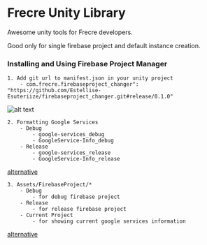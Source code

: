# Frecre Unity Library
Awesome unity tools for Frecre developers.

Good only for single firebase project and default instance creation.


### Installing and Using Firebase Project Manager

```
1. Add git url to manifest.json in your unity project
	- com.frecre.firebaseproject_changer": "https://github.com/Estellise-Esuteriize/firebaseproject_changer.git#release/0.1.0"
```
![alt text](../media/Screen%20Shot%202020-07-07%20at%2012.15.08%20AM.png?raw=true)
```
2. Formatting Google Services
	- Debug
		- google-services_debug
		- GoogleService-Info_debug
	- Release
		- google-services_release
		- GoogleService-Info_release
```
[alternative](../media/Screen%20Shot%202020-07-07%20at%2012.16.43%20AM.png?raw=true)
```
3. Assets/FirebaseProject/*
	- Debug
		- for debug firebase project
	- Release
		- for release firebase project
	- Current Project
		- for showing current google services information
```
[alternative](../media/Screen%20Shot%202020-07-07%20at%2012.17.44%20AM.png?raw=true)